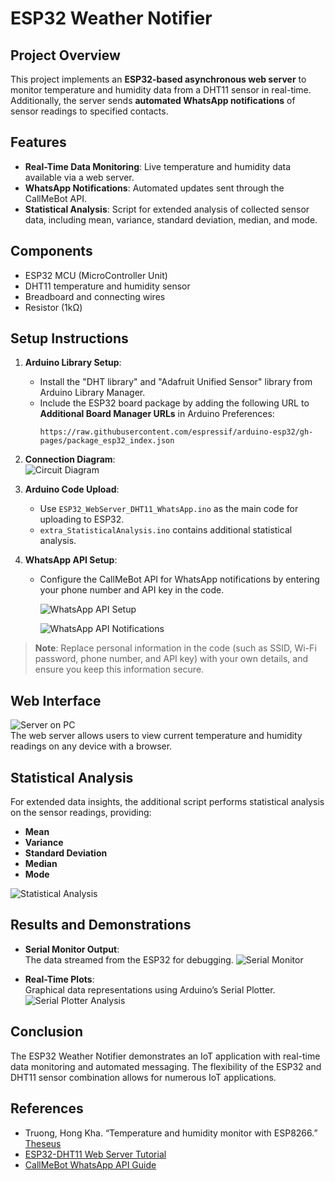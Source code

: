 # ESP32 Weather Notifier

## Project Overview
This project implements an **ESP32-based asynchronous web server** to monitor temperature and humidity data from a DHT11 sensor in real-time. Additionally, the server sends **automated WhatsApp notifications** of sensor readings to specified contacts.

## Features
- **Real-Time Data Monitoring**: Live temperature and humidity data available via a web server.
- **WhatsApp Notifications**: Automated updates sent through the CallMeBot API.
- **Statistical Analysis**: Script for extended analysis of collected sensor data, including mean, variance, standard deviation, median, and mode.

## Components
- ESP32 MCU (MicroController Unit)
- DHT11 temperature and humidity sensor
- Breadboard and connecting wires
- Resistor (1kΩ)

## Setup Instructions

1. **Arduino Library Setup**:  
   - Install the "DHT library" and "Adafruit Unified Sensor" library from Arduino Library Manager.
   - Include the ESP32 board package by adding the following URL to **Additional Board Manager URLs** in Arduino Preferences:
     ```
     https://raw.githubusercontent.com/espressif/arduino-esp32/gh-pages/package_esp32_index.json
     ```
     
2. **Connection Diagram**:  
   ![Circuit Diagram](images/ckt_diag.jpeg)

3. **Arduino Code Upload**:
   - Use `ESP32_WebServer_DHT11_WhatsApp.ino` as the main code for uploading to ESP32.
   - `extra_StatisticalAnalysis.ino` contains additional statistical analysis.

4. **WhatsApp API Setup**:
   - Configure the CallMeBot API for WhatsApp notifications by entering your phone number and API key in the code.
     
     ![WhatsApp API Setup](images/whatsapp_api1.jpg)
     
     ![WhatsApp API Notifications](images/whatsapp_api2.jpg)

> **Note**: Replace personal information in the code (such as SSID, Wi-Fi password, phone number, and API key) with your own details, and ensure you keep this information secure.

## Web Interface
![Server on PC](images/Capture-2.PNG)  
The web server allows users to view current temperature and humidity readings on any device with a browser.

## Statistical Analysis
For extended data insights, the additional script performs statistical analysis on the sensor readings, providing:
- **Mean**
- **Variance**
- **Standard Deviation**
- **Median**
- **Mode**

![Statistical Analysis](images/statistics.png)

## Results and Demonstrations

- **Serial Monitor Output**:  
  The data streamed from the ESP32 for debugging.
  ![Serial Monitor](images/serial_monitor.png)

- **Real-Time Plots**:  
  Graphical data representations using Arduino’s Serial Plotter.
  ![Serial Plotter Analysis](images/SerialPlotterAnalysis.png)

## Conclusion
The ESP32 Weather Notifier demonstrates an IoT application with real-time data monitoring and automated messaging. The flexibility of the ESP32 and DHT11 sensor combination allows for numerous IoT applications.

## References
- Truong, Hong Kha. “Temperature and humidity monitor with ESP8266.” [Theseus](https://www.theseus.fi/handle/10024/262546)
- [ESP32-DHT11 Web Server Tutorial](https://randomnerdtutorials.com/esp32-dht11-dht22-temperature-humidity-web-server-arduino-ide/)
- [CallMeBot WhatsApp API Guide](https://randomnerdtutorials.com/esp32-send-messages-whatsapp/)
